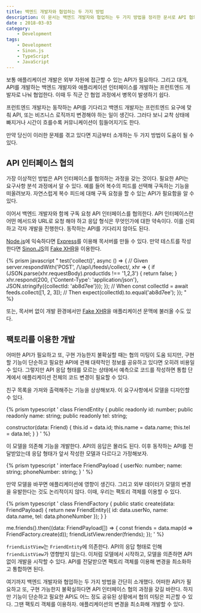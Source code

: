 ```yaml
---
title: 백엔드 개발자와 협업하는 두 가지 방법
description: 이 문서는 백엔드 개발자와 협업하는 두 가지 방법을 정리한 문서로 API 협의 과정 또는 그러한 과정없이 애플리케이션을 개발하는 방법을 소개한다.
date : 2018-03-03
category:
    - Development
tags:
    - Development
    - Sinon.js
    - TypeScript
    - JavaScript
---
```


보통 애플리케이션 개발은 외부 자원에 접근할 수 있는 API가 필요하다. 그리고 대개, API를 개발하는 백엔드 개발자와 애플리케이션 인터페이스를 개발하는 프런트엔드 개발자로 나눠 협업한다. 이때 두 직군 간 협업 과정에서 병목이 발생하기 쉽다.

프런트엔드 개발자는 동작하는 API를 기다리고 백엔드 개발자는 프런트엔드 요구에 맞춰 API, 또는 비즈니스 로직까지 변경해야 하는 일이 생긴다. 그러다 보니 교착 상태에 빠지거나 시간이 흐를수록 커뮤니케이션이 힘들어지기도 한다.

만약 당신이 이러한 문제를 겪고 있다면 지금부터 소개하는 두 가지 방법이 도움이 될 수 있다.

## API 인터페이스 협의

가장 이상적인 방법은 API 인터페이스를 협의하는 과정을 갖는 것이다. 필요한 API는 요구사항 분석 과정에서 알 수 있다. 예를 들어 복수의 피드를 선택해 구독하는 기능을 떠올려보자. 자연스럽게 복수 피드에 대해 구독 요청을 할 수 있는 API가 필요함을 알 수 있다.

이어서 백엔드 개발자와 함께 구독 요청 API 인터페이스를 협의한다. API 인터페이스란 어떤 메서드와 URL로 요청 해야 하고 응답 형식은 무엇인가에 대한 약속이다. 이를 신뢰하고 각자 개발을 진행한다. 동작하는 API를 기다리지 않아도 된다.

[Node.js](https://nodejs.org/en/)에 익숙하다면 [Express](https://expressjs.com/)를 이용해 목서버를 만들 수 있다. 만약 테스트를 작성한다면 [Sinon.JS](http://sinonjs.org/)의 [Fake XHR](http://sinonjs.org/releases/v4.4.2/fake-xhr-and-server/)을 이용한다.

{% prism javascript "
test('collect()', async () => {
  // Given
  server.respondWith('POST', /\\/api\\/feeds\\/collect/, xhr => {
    if (JSON.parse(xhr.requestBody).productIds !== '1,2,3') {
      return false;
    }
    xhr.respond(200, {'Content-Type': 'application/json'}, JSON.stringify({collectId: 'ab8d7ee'}));
  });
  // When
  const collectId = await feeds.collect([1, 2, 3]);
  // Then
  expect(collectId).to.equal('ab8d7ee');
});
" %}

또는, 목서버 없이 개발 환경에서만 [Fake XHR](http://sinonjs.org/releases/v4.4.2/fake-xhr-and-server/)을 애플리케이션 문맥에 불러올 수도 있다.

## 팩토리를 이용한 개발

어떠한 API가 필요하고 또, 구현 가능한지 불확실할 때는 협의 미팅이 도움 되지만, 구현할 기능이 단순하고 필요한 API에 관해 대략적인 정보를 공유하고 있다면 오히려 비용일 수 있다. 그렇지만 API 응답 형태를 모르는 상태에서 예측으로 코드를 작성하면 통합 단계에서 애플리케이션 전체의 코드 변경이 필요할 수 있다.

친구 목록을 가져와 출력해주는 기능을 상상해보자. 이 요구사항에서 모델을 디자인할 수 있다.

{% prism typescript '
class FriendEntity {
  public readonly id: number;
  public readonly name: string;
  public readonly tel: string;

  constructor(data: Friend) {
    this.id = data.id;
    this.name = data.name;
    this.tel = data.tel;
  }
}
' %}

이 모델을 의존해 기능을 개발한다. API의 응답은 몰라도 된다. 이후 동작하는 API를 전달받았는데 응답 형태가 앞서 작성한 모델과 다르다고 가정해보자.

{% prism typescript '
interface FriendPayload {
  userNo: number;
  name: string;
  phoneNumber: string;
}
' %}

만약 모델을 바꾸면 애플리케이션에 영향이 생긴다. 그리고 외부 데이터가 모델의 변경을 유발한다는 것도 논리적이지 않다. 이때, 우리는 팩토리 객체를 이용할 수 있다.

{% prism typescript '
class FriendFactory {
  public static create(data: FriendPayload) {
    return new FriendEntity({
      id: data.userNo,
      name: data.name,
      tel: data.phoneNumber
    });
  }
}

me.friends().then((data: FriendPayload[]) => {
  const friends = data.map(d => FriendFactory.create(d));
  friendListView.render(friends);
});
' %}

`friendListView`는 `FriendEntity`에 의존한다. API의 응답 형태로 인해 `friendListView`가 영향받지 않는다. 이처럼 모델에서 시작하고, 모델을 의존하면 API 없이 개발을 시작할 수 있다. API를 전달받으면 팩토리 객체를 이용해 변경을 최소화하고 통합하면 된다.

여기까지 백엔드 개발자와 협업하는 두 가지 방법을 간단히 소개했다. 어떠한 API가 필요하고 또, 구현 가능한지 불확실하다면 API 인터페이스 협의 과정을 갖길 바란다. 하지만 기능이 단순하고 필요한 API도 어느 정도 공유된 상황에서 협의 미팅은 피곤할 수 있다. 그땐 팩토리 객체를 이용하자. 애플리케이션의 변경을 최소화해 개발할 수 있다.
